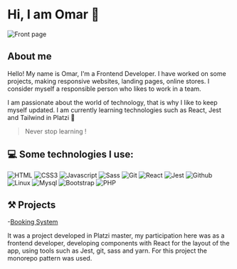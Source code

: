# Hi, I am Omar 🤵  

![Front page](https://omarsav.com/images/mi_portada.png)


## About me  

Hello! My name is Omar, I'm a Frontend Developer. I have worked on some projects, making responsive websites, landing pages, online stores.  I consider myself a responsible person who likes to work in a team. 

I am passionate about the world of technology, that is why I like to keep myself updated. I am currently learning technologies such as React, Jest and Tailwind in Platzi 💚 

> Never stop learning !   

## 💻 Some technologies I use:  

![HTML](https://img.shields.io/badge/HTML5-E34F26?style=for-the-badge&logo=html5&logoColor=white) 
![CSS3](https://img.shields.io/badge/CSS3-1572B6?style=for-the-badge&logo=css3&logoColor=white) 
![Javascript](https://img.shields.io/badge/JavaScript-323330?style=for-the-badge&logo=javascript&logoColor=F7DF1E) 
![Sass](https://img.shields.io/badge/Sass-CC6699?style=for-the-badge&logo=sass&logoColor=white) 
![Git](https://img.shields.io/badge/GIT-E44C30?style=for-the-badge&logo=git&logoColor=white) 
![React](https://img.shields.io/badge/React-000000?style=for-the-badge&logo=react&logoColor=61DAFB) 
![Jest](https://img.shields.io/badge/Jest-C21325?style=for-the-badge&logo=jest&logoColor=white) 
![Github](https://img.shields.io/badge/GitHub-100000?style=for-the-badge&logo=github&logoColor=white) 
![Linux](https://img.shields.io/badge/Linux-FCC624?style=for-the-badge&logo=linux&logoColor=black) 
![Mysql](https://img.shields.io/badge/MySQL-005C84?style=for-the-badge&logo=mysql&logoColor=white) 
![Bootstrap](https://img.shields.io/badge/Bootstrap-563D7C?style=for-the-badge&logo=bootstrap&logoColor=white) 
![PHP](https://img.shields.io/badge/PHP-777BB4?style=for-the-badge&logo=php&logoColor=white)  

## ⚒️ Projects 

-[Booking System](https://github.com/Platzi-Master-C9)

It was a project developed in Platzi master, my participation here was as a frontend developer,
developing components with React for the layout of the
app, using tools such as Jest, git, sass and yarn.
For this project the monorepo pattern was used.

<!--- Omarsan-av/Omarsan-av is a ✨ special ✨ repository because its `README.md` (this file) appears on your GitHub profile. You can click the Preview link to take a look at your changes. --->
